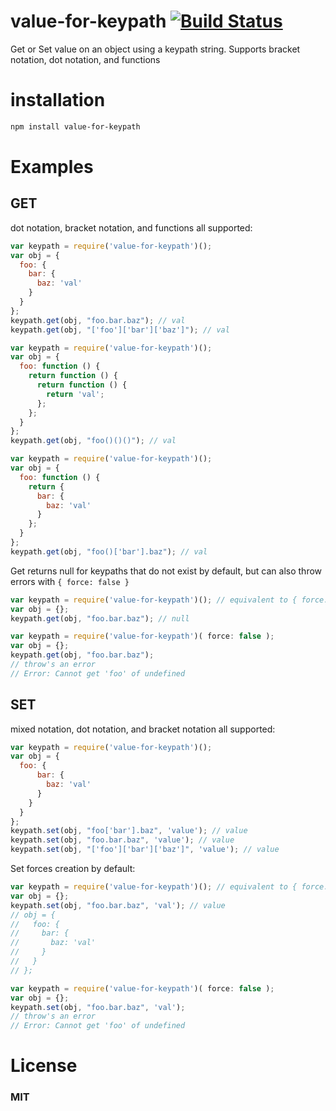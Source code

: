 # value-for-keypath [![Build Status](https://travis-ci.org/tjmehta/value-for-keypath.png?branch=master)](https://travis-ci.org/tjmehta/value-for-keypath)

Get or Set value on an object using a keypath string. Supports bracket notation, dot notation, and functions

# installation
```bash
npm install value-for-keypath
```

# Examples

## GET

dot notation, bracket notation, and functions all supported:

```js
var keypath = require('value-for-keypath')();
var obj = {
  foo: {
    bar: {
      baz: 'val'
    }
  }
};
keypath.get(obj, "foo.bar.baz"); // val
keypath.get(obj, "['foo']['bar']['baz']"); // val
```

```js
var keypath = require('value-for-keypath')();
var obj = {
  foo: function () {
    return function () {
      return function () {
        return 'val';
      };
    };
  }
};
keypath.get(obj, "foo()()()"); // val
```

```js
var keypath = require('value-for-keypath')();
var obj = {
  foo: function () {
    return {
      bar: {
        baz: 'val'
      }
    };
  }
};
keypath.get(obj, "foo()['bar'].baz"); // val
```

Get returns null for keypaths that do not exist by default,
but can also throw errors with `{ force: false }`

```js
var keypath = require('value-for-keypath')(); // equivalent to { force:true }
var obj = {};
keypath.get(obj, "foo.bar.baz"); // null

var keypath = require('value-for-keypath')( force: false );
var obj = {};
keypath.get(obj, "foo.bar.baz");
// throw's an error
// Error: Cannot get 'foo' of undefined
```

## SET

mixed notation, dot notation, and bracket notation all supported:

```js
var keypath = require('value-for-keypath')();
var obj = {
  foo: {
      bar: {
        baz: 'val'
      }
    }
  }
};
keypath.set(obj, "foo['bar'].baz", 'value'); // value
keypath.set(obj, "foo.bar.baz", 'value'); // value
keypath.set(obj, "['foo']['bar']['baz']", 'value'); // value
```

 Set forces creation by default:

```js
var keypath = require('value-for-keypath')(); // equivalent to { force:true }
var obj = {};
keypath.set(obj, "foo.bar.baz", 'val'); // value
// obj = {
//   foo: {
//     bar: {
//       baz: 'val'
//     }
//   }
// };

var keypath = require('value-for-keypath')( force: false );
var obj = {};
keypath.set(obj, "foo.bar.baz", 'val');
// throw's an error
// Error: Cannot get 'foo' of undefined
```

# License
### MIT